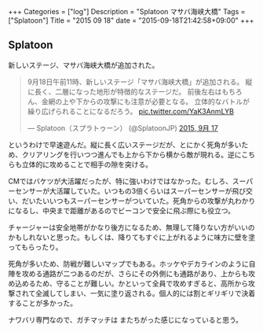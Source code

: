 +++
Categories = ["log"]
Description = "Splatoon マサバ海峡大橋"
Tags = ["Splatoon"]
Title = "2015 09 18"
date = "2015-09-18T21:42:58+09:00"
+++

## Splatoon
新しいステージ、マサバ海峡大橋が追加された。

<blockquote class="twitter-tweet" lang="ja"><p lang="ja" dir="ltr">9月18日午前11時、新しいステージ「マサバ海峡大橋」が追加される。&#10;縦に長く、二層になった地形が特徴的なステージだ。&#10;前後左右はもちろん、金網の上や下からの攻撃にも注意が必要となる。&#10;立体的なバトルが繰り広げられることになるだろう。 <a href="http://t.co/YaK3AnmLYB">pic.twitter.com/YaK3AnmLYB</a></p>&mdash; Splatoon（スプラトゥーン） (@SplatoonJP) <a href="https://twitter.com/SplatoonJP/status/644436496938766336">2015, 9月 17</a></blockquote>
<script async src="//platform.twitter.com/widgets.js" charset="utf-8"></script>

というわけで早速遊んだ。縦に長く広いステージだが、とにかく死角が多いため、クリアリングを行いつつ進んでも上から下から横から敵が現れる。逆にこちらも立体的に攻めることで相手の隙を突ける。

CMではバケツが大活躍だったが、特に強いわけではなかった。むしろ、スーパーセンサーが大活躍していた。いつもの3倍くらいはスーパーセンサーが飛び交い、だいたいいつもスーパーセンサーがついていた。死角からの攻撃が丸わかりになるし、中央まで距離があるのでビーコンで安全に飛ぶ際にも役立つ。

チャージャーは安全地帯がかなり後方になるため、無理して降りない方がいいのかもしれないと思った。もしくは、降りてもすぐに上がれるように味方に壁を塗ってもらったり。

死角が多いため、防戦が難しいマップでもある。ホッケやデカラインのように自陣を攻める通路が二つあるのだが、さらにその外側にも通路があり、上からも攻め込めるため、守ることが難しい。かといって全員で攻めすぎると、高所から攻撃されて全滅してしまい、一気に塗り返される。個人的には割とギリギリで決着することが多かった。

ナワバリ専門なので、ガチマッチは またちがった感じになっていると思う。